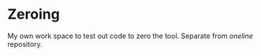 # Zeroing

My own work space to test out code to zero the tool. Separate from _oneline_ repository. 
